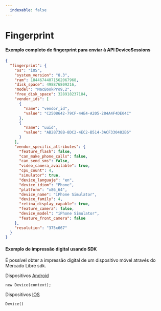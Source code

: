 ```yaml
---
  indexable: false
---
```


# Fingerprint

#### Exemplo completo de fingerprint para enviar à API DeviceSessions

```json
{
  "fingerprint": {
    "os": "iOS",
    "system_version": "8.3",
    "ram": 18446744071562067968,
    "disk_space": 498876809216,
    "model": "MacBookPro9,2",
    "free_disk_space": 328918237184,
    "vendor_ids": [
      {
        "name": "vendor_id",
        "value": "C2508642-79CF-44E4-A205-284A4F4DE04C"
      },
      {
        "name": "uuid",
        "value": "AB28738B-8DC2-4EC2-B514-3ACF330482B6"
      }
    ],
    "vendor_specific_attributes": {
      "feature_flash": false,
      "can_make_phone_calls": false,
      "can_send_sms": false,
      "video_camera_available": true,
      "cpu_count": 4,
      "simulator": true,
      "device_languaje": "en",
      "device_idiom": "Phone",
      "platform": "x86_64",
      "device_name": "iPhone Simulator",
      "device_family": 4,
      "retina_display_capable": true,
      "feature_camera": false,
      "device_model": "iPhone Simulator",
      "feature_front_camera": false
    },
    "resolution": "375x667"
  }
}
```

#### Exemplo de impressão digital usando SDK

É possível obter a impressão digital de um dispositivo móvel através do Mercado Libre sdk.

Dispositivos [Android](https://github.com/mercadopago/px-android)
```android
new Device(context);
```

Dispositivos [IOS](https://github.com/mercadopago/px-ios)
```ios
Device()
```
